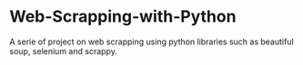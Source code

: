 # Web-Scrapping-with-Python
A serie of project on web scrapping using python libraries such as beautiful soup, selenium and scrappy.

